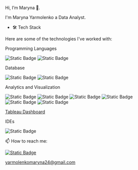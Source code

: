 Hi, I’m Maryna  👋. 


I'm Maryna Yarmolenko a Data Analyst.


- 🛠 Tech Stack

Here are some of the technologies I've worked with:


Programming Languages

![Static Badge](https://img.shields.io/badge/SQL-D71F00?style=flat&logo=SQL&logoColor=white&logoSize=auto&labelColor=D71F00)
![Static Badge](https://img.shields.io/badge/Python-3776AB?style=flat&logo=Python&logoColor=white&logoSize=auto&labelColor=3776AB)



Database

![Static Badge](https://img.shields.io/badge/PostgreSQL-4169E1?style=flat&logo=PostgreSQL&logoColor=white&logoSize=auto&labelColor=4169E1)
![Static Badge](https://img.shields.io/badge/Google%20BigQuery-666DF6?style=flat&logo=Google%20BigQuery&logoColor=white&logoSize=auto&labelColor=666DF6)


Analytics and Visualization

![Static Badge](https://img.shields.io/badge/Looker%20Studio-4285F4?style=flat&logo=Looker%20Studio&logoColor=white&logoSize=auto&labelColor=4285F4)
![Static Badge](https://img.shields.io/badge/Tableau-E97627?style=flat&logo=Tableau&logoColor=white&logoSize=auto&labelColor=E97627)
![Static Badge](https://img.shields.io/badge/Power%20BI-yellow?style=flat&logo=Power%20BI&logoColor=white&logoSize=auto&labelColor=yellow)
![Static Badge](https://img.shields.io/badge/Matplotlib-19E57F?style=flat&logo=Matplotlib&logoColor=white&logoSize=auto&labelColor=19E57F)
![Static Badge](https://img.shields.io/badge/Seaborn-6EBE49?style=flat&logo=Seaborn&logoColor=white&logoSize=auto&labelColor=6EBE49)
![Static Badge](https://img.shields.io/badge/Amplitude-3C07FF?style=flat&logo=Amplitude&logoColor=white&logoSize=auto&labelColor=3C07FF)
 

[Tableau Dashboard](https://public.tableau.com/app/profile/maryna.yarmolenko/vizzes)

IDEs

![Static Badge](https://img.shields.io/badge/Jupyter%20Notebook-F37626?style=flat&logo=Jupyter%20Notebook&logoColor=white&logoSize=auto&labelColor=F37626)
 

 📫 How to reach me:
  
[![Static Badge](https://img.shields.io/badge/linkedin-0A66C2?style=flat&logo=linkedin&logoColor=white&logoSize=auto&labelColor=0A66C2&link=https%3A%2F%2Flinkedin.com%2Fin%2Fmarynayarmolenko)](https://linkedin.com/in/marynayarmolenko)

 yarmolenkomaryna24@gmail.com
<!---
MarynaYarmolenko/MarynaYarmolenko is a ✨ special ✨ repository because its `README.md` (this file) appears on your GitHub profile.
You can click the Preview link to take a look at your changes.
--->
